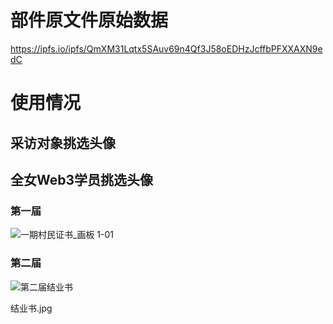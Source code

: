 # 部件原文件原始数据

https://ipfs.io/ipfs/QmXM31Lqtx5SAuv69n4Qf3J58oEDHzJcffbPFXXAXN9edC

# 使用情况

## 采访对象挑选头像


## 全女Web3学员挑选头像

### 第一届
![一期村民证书_画板 1-01](https://github.com/0xherstory/purrrrly_hair/assets/142302094/2b18cbb4-d0c2-4322-9ab9-f7717a101c81)



### 第二届
![第二届结业书](https://github.com/0xherstory/purrrrly_hair/assets/142302094/e22117c4-87f5-43e3-a9b5-bfc5e71eb0fb)

结业书.jpg

